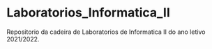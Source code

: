 # Laboratorios_Informatica_II
Repositorio da cadeira de Laboratorios de Informatica II do ano letivo 2021/2022.
